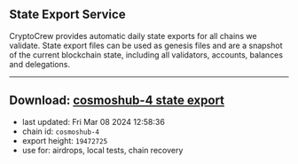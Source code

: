 ## State Export Service
CryptoCrew provides automatic daily state exports for all chains we validate. State export files can be used as genesis files and are a snapshot of the current blockchain state, including all validators, accounts, balances and delegations.

---
**Download: [cosmoshub-4 state export](https://dl-eu2.ccvalidators.com/SERVICE/cosmoshub/cosmoshub-4_export_19472725.json)**
---

- last updated: Fri Mar 08 2024 12:58:36
- chain id: `cosmoshub-4`
- export height: `19472725`
- use for: airdrops, local tests, chain recovery
